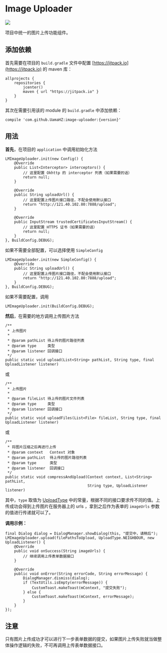 # Image Uploader
[![](https://jitpack.io/v/UamaHZ/image-uploader.svg)](https://jitpack.io/#UamaHZ/image-uploader)

项目中统一的图片上传功能组件。

## 添加依赖
首先需要在项目的 `build.gradle` 文件中配置 [https://jitpack.io](https://jitpack.io) 的 maven 库：
```
allprojects {
    repositories {
        jcenter()
        maven { url "https://jitpack.io" }
    }
}
```
其次在需要引用该的 module 的 `build.gradle` 中添加依赖：
```
compile 'com.github.UamaHZ:image-uploader:{version}'
```

## 用法
**首先**，在项目的 `application` 中调用初始化方法
```
LMImageUploader.init(new Config() {
    @Override
    public List<Interceptor> interceptors() {
        // 这里配置 Okhttp 的 interceptor 列表（如果需要的话）
        return null;
    }

    @Override
    public String uploadUrl() {
        // 这里配置上传图片接口路径，不配会使用默认接口
        return "http://121.40.102.80:7888/upload";
    }

    @Override
    public InputStream trustedCertificatesInputStream() {
        // 这里配置 HTTPS 证书（如果需要的话）
        return null;
    }
}, BuildConfig.DEBUG);
```
如果不需要全部配置，可以选择使用 `SimpleConfig`
```
LMImageUploader.init(new SimpleConfig() {
    @Override
    public String uploadUrl() {
        // 这里配置上传图片接口路径，不配会使用默认接口
        return "http://121.40.102.80:7888/upload";
    }
}, BuildConfig.DEBUG);
```
如果不需要配置，调用
```
LMImageUploader.init(BuildConfig.DEBUG);
```

**然后**，在需要的地方调用上传图片方法
```
/**
 * 上传图片
 *
 * @param pathList 待上传的图片路径列表
 * @param type     类型
 * @param listener 回调接口
 */
public static void upload(List<String> pathList, String type, final UploadListener listener)
```
或
```
/**
 * 上传图片
 *
 * @param fileList 待上传的图片文件列表
 * @param type     类型
 * @param listener 回调接口
 */
public static void uploadFiles(List<File> fileList, String type, final UploadListener listener)
```
或
```
/**
 * 将图片压缩之后再进行上传
 * @param context   Context 对象
 * @param pathList  待上传的图片路径列表
 * @param type      类型
 * @param listener  回调接口
 */
public static void compressAndUpload(Context context, List<String> pathList,
                                     String type, UploadListener listener)
```
其中，`type` 取值为 [UploadType](https://github.com/UamaHZ/image-uploader/blob/master/src/main/java/cn/com/uama/imageuploader/UploadType.java) 中的常量，根据不同的接口要求传不同的值。上传成功会得到上传图片在服务器上的 urls ，拿到之后作为表单的 `imageUrls` 参数的值进行传递就可以了。

**调用示例：**
```
final Dialog dialog = DialogManager.showDialog(this, "提交中，请稍后");
LMImageUploader.upload(filePathsToUpload, UploadType.NEIGHBOUR, new UploadListener() {
    @Override
    public void onSuccess(String imageUrls) {
        // 继续调用上传表单数据接口
    }

    @Override
    public void onError(String errorCode, String errorMessage) {
        DialogManager.dismiss(dialog);
        if (TextUtils.isEmpty(errorMessage)) {
            CustomToast.makeToast(mContext, "提交失败");
        } else {
            CustomToast.makeToast(mContext, errorMessage);
        }
    }
});
```

## 注意
只有图片上传成功才可以进行下一步表单数据的提交，如果图片上传失败就当做整体操作逻辑的失败，不可再调用上传表单数据接口。
